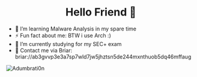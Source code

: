 <h1 align="center">Hello Friend 👋</h1>

- 🌱 I’m learning Malware Analysis in my spare time
- ⚡ Fun fact about me: BTW i use Arch :)
- 🔭 I’m currently studying for my SEC+ exam
- 💬 Contact me via Briar: briar://ab3gvvp3e3a7sp7wld7jw5jhztsn5de244mxnthuob5dq46mffaug

<p>
  <img align="left" src="https://github-readme-stats.vercel.app/api?username=Adumbrati0n&show_icons=true&hide_border=true&title_color=fff&bg_color=161b22&text_color=c9d1d9&icon_color=58a6ff" alt="Adumbrati0n" />
</p>
 
